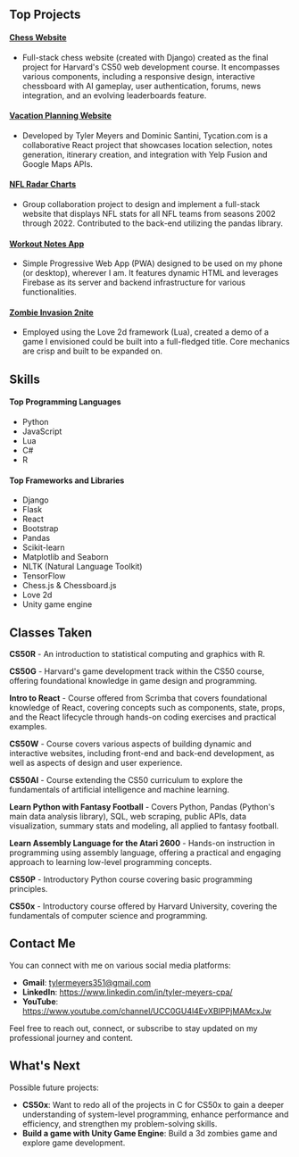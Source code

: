 ## Top Projects

#### [Chess Website](https://github.com/tylermeyers351/CS50W-Final-Project-Chess-Website)
- Full-stack chess website (created with Django) created as the final project for Harvard's CS50 web development course. It encompasses various components, including a responsive design, interactive chessboard with AI gameplay, user authentication, forums, news integration, and an evolving leaderboards feature.

#### [Vacation Planning Website](https://github.com/tylermeyers351/Project-Tango-Yankee)
- Developed by Tyler Meyers and Dominic Santini, Tycation.com is a collaborative React project that showcases location selection, notes generation, itinerary creation, and integration with Yelp Fusion and Google Maps APIs.  

#### [NFL Radar Charts](https://github.com/tylermeyers351/NFL-Radar-Charts)
- Group collaboration project to design and implement a full-stack website that displays NFL stats for all NFL teams from seasons 2002 through 2022. Contributed to the back-end utilizing the pandas library.  

#### [Workout Notes App](https://github.com/tylermeyers351/Workout-Notes-App)
- Simple Progressive Web App (PWA) designed to be used on my phone (or desktop), wherever I am. It features dynamic HTML and leverages Firebase as its server and backend infrastructure for various functionalities.  

#### [Zombie Invasion 2nite](https://github.com/tylermeyers351/CS50-Final-Project-Love2d)
- Employed using the Love 2d framework (Lua), created a demo of a game I envisioned could be built into a full-fledged title. Core mechanics are crisp and built to be expanded on.  

## Skills

#### Top Programming Languages

- Python
- JavaScript
- Lua
- C#
- R

#### Top Frameworks and Libraries

- Django
- Flask
- React
- Bootstrap
- Pandas
- Scikit-learn
- Matplotlib and Seaborn
- NLTK (Natural Language Toolkit)
- TensorFlow
- Chess.js & Chessboard.js
- Love 2d
- Unity game engine

## Classes Taken  
**CS50R** - An introduction to statistical computing and graphics with R.

**CS50G** - Harvard's game development track within the CS50 course, offering foundational knowledge in game design and programming.  

**Intro to React** - Course offered from Scrimba that covers foundational knowledge of React, covering concepts such as components, state, props, and the React lifecycle through hands-on coding exercises and practical examples.  

**CS50W** - Course covers various aspects of building dynamic and interactive websites, including front-end and back-end development, as well as aspects of design and user experience. 

**CS50AI** - Course extending the CS50 curriculum to explore the fundamentals of artificial intelligence and machine learning. 

**Learn Python with Fantasy Football** - Covers Python, Pandas (Python's main data analysis library), SQL, web scraping, public APIs, data visualization, summary stats and modeling, all applied to fantasy football.  

**Learn Assembly Language for the Atari 2600** - Hands-on instruction in programming using assembly language, offering a practical and engaging approach to learning low-level programming concepts.  

**CS50P** - Introductory Python course covering basic programming principles.  

**CS50x** - Introductory course offered by Harvard University, covering the fundamentals of computer science and programming. 



## Contact Me

You can connect with me on various social media platforms:
- **Gmail**: tylermeyers351@gmail.com
- **LinkedIn**: https://www.linkedin.com/in/tyler-meyers-cpa/
- **YouTube**: https://www.youtube.com/channel/UCC0GU4l4EvXBIPPjMAMcxJw


Feel free to reach out, connect, or subscribe to stay updated on my professional journey and content.

## What's Next

Possible future projects:
- **CS50x**: Want to redo all of the projects in C for CS50x to gain a deeper understanding of system-level programming, enhance performance and efficiency, and strengthen my problem-solving skills. 
- **Build a game with Unity Game Engine**: Build a 3d zombies game and explore game development. 

